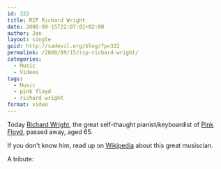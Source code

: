 ```yaml
---
id: 322
title: RIP Richard Wright
date: 2008-09-15T22:07:01+02:00
author: Jan
layout: single
guid: http://sadevil.org/blog/?p=322
permalink: /2008/09/15/rip-richard-wright/
categories:
  - Music
  - Videos
tags:
  - Music
  - pink floyd
  - richard wright
format: video
---
```

Today <a href="http://en.wikipedia.org/wiki/Richard_Wright_(musician)" target="_blank">Richard Wright</a>, the great self-thaught pianist/keyboardist of <a href="http://www.pinkfloyd.com/" target="_blank">Pink Floyd</a>, passed away, aged 65.

If you don't know him, read up on <a href="http://en.wikipedia.org/" target="_blank">Wikipedia</a> about this great musiscian.

A tribute:

<center>
  <br />
</center>